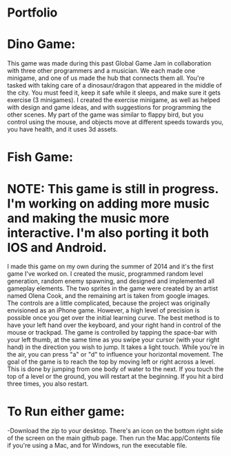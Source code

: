 # Portfolio


# Dino Game:

This game was made during this past Global Game Jam in collaboration with three other programmers and a musician.  We each made one minigame, and one of us made the hub that connects them all.  You're tasked with taking care of a dinosaur/dragon that appeared in the middle of the city.  You must feed it, keep it safe while it sleeps, and make sure it gets exercise (3 minigames).  I created the exercise minigame, as well as helped with design and game ideas, and with suggestions for programming the other scenes.  My part of the game was similar to flappy bird, but you control using the mouse, and objects move at different speeds towards you, you have health, and it uses 3d assets.



# Fish Game: 

# NOTE: This game is still in progress.  I'm working on adding more music and making the music more interactive.  I'm also porting it both IOS and Android. 

I made this game on my own during the summer of 2014 and it's the first game I've worked on.  I created the music, programmed random level generation, random enemy spawning, and designed and implemented all gameplay elements.  The two sprites in the game were created by an artist named Olena Cook, and the remaining art is taken from google images.  
The controls are a little complicated, because the project was originally envisioned as an iPhone game.  However, a high level of precision is possible once you get over the initial learning curve.  The best method is to have your left hand over the keyboard, and your right hand in control of the mouse or trackpad.  The game is controlled by tapping the space-bar with your left thumb, at the same time as you swipe your cursor (with your right hand) in the direction you wish to jump.  It takes a light touch.  While you're in the air, you can press "a" or "d" to influence your horizontal movement.    The goal of the game is to reach the top by moving left or right across a level.  This is done by jumping from one body of water to the next.  If you touch the top of a level or the ground, you will restart at the beginning.  If you hit a bird three times, you also restart.



# To Run either game:

-Download the zip to your desktop. There's an icon on the bottom right side of the screen on the main github page.  Then run the  Mac.app/Contents file if you're using a Mac, and for Windows, run the executable file.